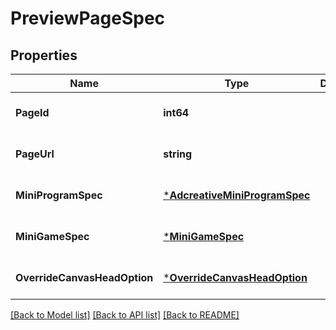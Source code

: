 # PreviewPageSpec

## Properties
Name | Type | Description | Notes
------------ | ------------- | ------------- | -------------
**PageId** | **int64** |  | [optional] [default to null]
**PageUrl** | **string** |  | [optional] [default to null]
**MiniProgramSpec** | [***AdcreativeMiniProgramSpec**](adcreative_mini_program_spec.md) |  | [optional] [default to null]
**MiniGameSpec** | [***MiniGameSpec**](mini_game_spec.md) |  | [optional] [default to null]
**OverrideCanvasHeadOption** | [***OverrideCanvasHeadOption**](OverrideCanvasHeadOption.md) |  | [optional] [default to null]

[[Back to Model list]](../README.md#documentation-for-models) [[Back to API list]](../README.md#documentation-for-api-endpoints) [[Back to README]](../README.md)


